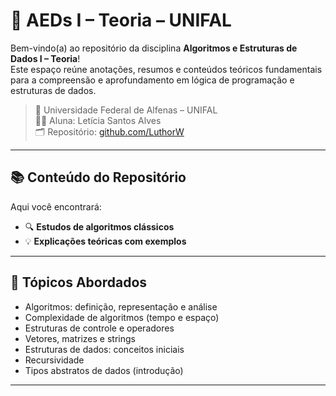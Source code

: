 # 📘 AEDs I – Teoria – UNIFAL

Bem-vindo(a) ao repositório da disciplina **Algoritmos e Estruturas de Dados I – Teoria**!  
Este espaço reúne anotações, resumos e conteúdos teóricos fundamentais para a compreensão e aprofundamento em lógica de programação e estruturas de dados.

> 📍 Universidade Federal de Alfenas – UNIFAL  
> 👩‍🎓 Aluna: Letícia Santos Alves  
> 🗂️ Repositório: [github.com/LuthorW](https://github.com/LuthorW/AEDs-I-Teoria)

---

## 📚 Conteúdo do Repositório

Aqui você encontrará:

- 🔍 **Estudos de algoritmos clássicos**
- 💡 **Explicações teóricas com exemplos**

---

## 🧠 Tópicos Abordados

- Algoritmos: definição, representação e análise
- Complexidade de algoritmos (tempo e espaço)
- Estruturas de controle e operadores
- Vetores, matrizes e strings
- Estruturas de dados: conceitos iniciais
- Recursividade
- Tipos abstratos de dados (introdução)

---
